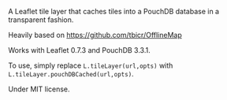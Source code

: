 
A Leaflet tile layer that caches tiles into a PouchDB database in a transparent fashion.

Heavily based on https://github.com/tbicr/OfflineMap

Works with Leaflet 0.7.3 and PouchDB 3.3.1.

To use, simply replace `L.tileLayer(url,opts)` with `L.tileLayer.pouchDBCached(url,opts)`.

Under MIT license.

